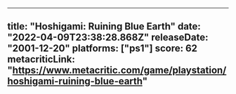 
---
title: "Hoshigami: Ruining Blue Earth"
date: "2022-04-09T23:38:28.868Z"
releaseDate: "2001-12-20"
platforms: ["ps1"]
score: 62
metacriticLink: "https://www.metacritic.com/game/playstation/hoshigami-ruining-blue-earth"
---
